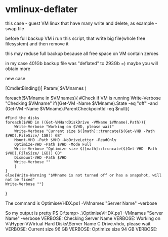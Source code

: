 # vmlinux-deflater

this case - guest VM linux that have many write and delete, as example - swap file

before full backup VM i run this script, that write big file(whole free filesystem) and then remove it

this may reduse full backup because all free space on VM contain zeroes  

in my case 401Gb backup file was "deflated" to 293Gb =) maybe you will obtain more



new case


[CmdletBinding()]
Param(
    $VMnames
)

foreach($VMname in $VMnames){
    #Check if VM is running
    Write-Verbose "Checking $VMname"
    if((Get-VM -Name $VMname).State -eq "off" -and (Get-VM -Name $VMname).ParentCheckpointId -eq $null){
    
    #Find the disks
    foreach($VHD in ((Get-VMHardDiskDrive -VMName $VMname).Path)){
        Write-Verbose "Working on $VHD, please wait"
        Write-Verbose "Current size $([math]::truncate($(Get-VHD -Path $VHD).FileSize/ 1GB)) GB"
        Mount-VHD -Path $VHD -NoDriveLetter -ReadOnly
        Optimize-VHD -Path $VHD -Mode Full
        Write-Verbose "Optimize size $([math]::truncate($(Get-VHD -Path $VHD).FileSize/ 1GB)) GB"
        Dismount-VHD -Path $VHD
        Write-Verbose ""
        }
    }
    else{Write-Warning "$VMname is not turned off or has a snapshot, will not be fixed"
    Write-Verbose ""}
}


The command is 
OptimiseVHDX.ps1 -VMnames "Server Name" -verbose

So my output is pretty
PS C:\temp> .\OptimiseVHDX.ps1 -VMnames "Server Name" -verbose
VERBOSE: Checking Server Name
VERBOSE: Working on V:\Hyper-V\Virtual Hard Disks\Server Name C Drive.vhdx, please wait
VERBOSE: Current size 96 GB
VERBOSE: Optimize size 94 GB
VERBOSE:

